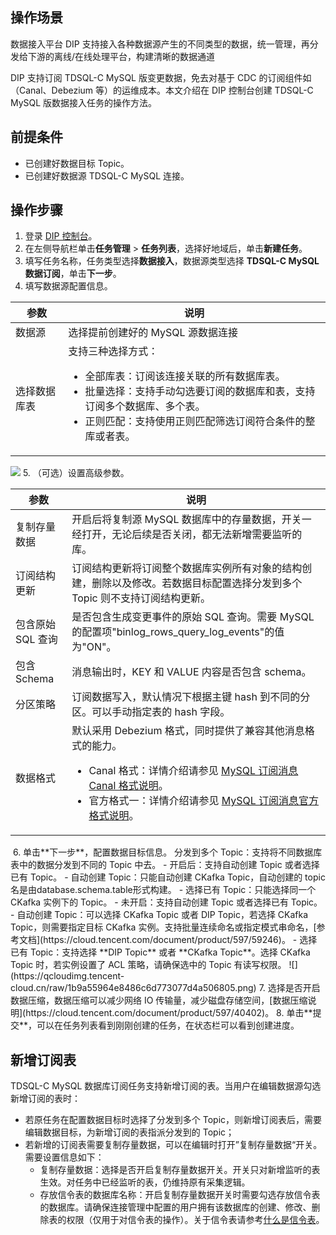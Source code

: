 ## 操作场景

数据接入平台 DIP 支持接入各种数据源产生的不同类型的数据，统一管理，再分发给下游的离线/在线处理平台，构建清晰的数据通道

DIP 支持订阅 TDSQL-C MySQL 版变更数据，免去对基于 CDC 的订阅组件如（Canal、Debezium 等）的运维成本。本文介绍在 DIP 控制台创建 TDSQL-C MySQL 版数据接入任务的操作方法。

## 前提条件

- 已创建好数据目标 Topic。
- 已创建好数据源 TDSQL-C MySQL 连接。

## 操作步骤

1. 登录 [DIP 控制台](https://console.cloud.tencent.com/ckafka/datahub-overview)。
2. 在左侧导航栏单击**任务管理** > **任务列表**，选择好地域后，单击**新建任务**。
3. 填写任务名称，任务类型选择**数据接入**，数据源类型选择 **TDSQL-C MySQL 数据订阅**，单击**下一步**。
4. 填写数据源配置信息。
<table>
<thead>
<tr>
<th>参数</th>
<th>说明</th>
</tr>
</thead>
<tbody><tr>
<td>数据源</td>
<td>选择提前创建好的 MySQL 源数据连接</td>
</tr>
<tr>
<td>选择数据库表</td>
<td>支持三种选择方式：<ul><li>全部库表：订阅该连接关联的所有数据库表。</li><li>批量选择：支持手动勾选要订阅的数据库和表，支持订阅多个数据库、多个表。</li><li>正则匹配：支持使用正则匹配筛选订阅符合条件的整库或者表。</li></ul></td>
</tr>
</tbody></table>

![](https://qcloudimg.tencent-cloud.cn/raw/0b32a14d98386179104f2c6de6185032.png) 
5. （可选）设置高级参数。
<table>
<thead>
<tr>
<th>参数</th>
<th>说明</th>
</tr>
</thead>
<tbody><tr>
<td>复制存量数据</td>
<td>开启后将复制源 MySQL 数据库中的存量数据，开关一经打开，无论后续是否关闭，都无法新增需要监听的库。</td>
</tr>
<tr>
<td>订阅结构更新</td>
<td>订阅结构更新将订阅整个数据库实例所有对象的结构创建，删除以及修改。若数据目标配置选择分发到多个 Topic 则不支持订阅结构更新。</td>
</tr>
<tr>
<td>包含原始 SQL 查询</td>
<td>是否包含生成变更事件的原始 SQL 查询。需要 MySQL 的配置项"binlog_rows_query_log_events"的值为"ON"。</td>
</tr>
<tr>
<td>包含 Schema</td>
<td>消息输出时，KEY 和 VALUE 内容是否包含 schema。</td>
</tr>
<tr>
<td>分区策略</td>
<td>订阅数据写入，默认情况下根据主键 hash 到不同的分区。可以手动指定表的 hash 字段。</td>
</tr>
<tr>
<td>数据格式</td>
<td>默认采用 Debezium 格式，同时提供了兼容其他消息格式的能力。<ul><li>Canal 格式：详情介绍请参见 <a href="https://cloud.tencent.com/document/product/1591/79158">MySQL 订阅消息 Canal 格式说明</a>。</li><li>官方格式一：详情介绍请参见 <a href="https://cloud.tencent.com/document/product/1591/79157">MySQL 订阅消息官方格式说明</a>。</li></ul></td>
</tr>
</tbody></table>
<img src="https://qcloudimg.tencent-cloud.cn/raw/be1f0d779bf8d99f11f352b0fa03b495.png" alt=""> 
6. 单击**下一步**，配置数据目标信息。
   分发到多个 Topic：支持将不同数据库表中的数据分发到不同的 Topic 中去。
   - 开启后：支持自动创建 Topic 或者选择已有 Topic。
     - 自动创建 Topic：只能自动创建 CKafka Topic，自动创建的 topic 名是由database.schema.table形式构建。
     - 选择已有 Topic：只能选择同一个 CKafka 实例下的 Topic。
   - 未开启：支持自动创建 Topic 或者选择已有 Topic。
     - 自动创建 Topic：可以选择 CKafka Topic 或者 DIP Topic，若选择 CKafka Topic，则需要指定目标 CKafka 实例。支持批量连续命名或指定模式串命名，[参考文档](https://cloud.tencent.com/document/product/597/59246)。
     - 选择已有 Topic：支持选择 **DIP Topic** 或者 **CKafka Topic**。选择 CKafka Topic 时，若实例设置了 ACL 策略，请确保选中的 Topic 有读写权限。
       ![](https://qcloudimg.tencent-cloud.cn/raw/1b9a55964e8486c6d773077d4a506805.png)
7. 选择是否开启数据压缩，数据压缩可以减少网络 IO 传输量，减少磁盘存储空间，[数据压缩说明](https://cloud.tencent.com/document/product/597/40402)。
8. 单击**提交**，可以在任务列表看到刚刚创建的任务，在状态栏可以看到创建进度。





## 新增订阅表

 TDSQL-C  MySQL 数据库订阅任务支持新增订阅的表。当用户在编辑数据源勾选新增订阅的表时：

- 若原任务在配置数据目标时选择了分发到多个 Topic，则新增订阅表后，需要编辑数据目标，为新增订阅的表指派分发到的 Topic；
- 若新增的订阅表需要复制存量数据，可以在编辑时打开”复制存量数据“开关。需要设置信息如下：
  - 复制存量数据：选择是否开启复制存量数据开关。开关只对新增监听的表生效。对任务中已经监听的表，仍维持原有采集逻辑。
  - 存放信令表的数据库名称：开启复制存量数据开关时需要勾选存放信令表的数据库。请确保连接管理中配置的用户拥有该数据库的创建、修改、删除表的权限（仅用于对信令表的操作）。关于信令表请参考[什么是信令表](https://cloud.tencent.com/document/product/1591/81986)。
